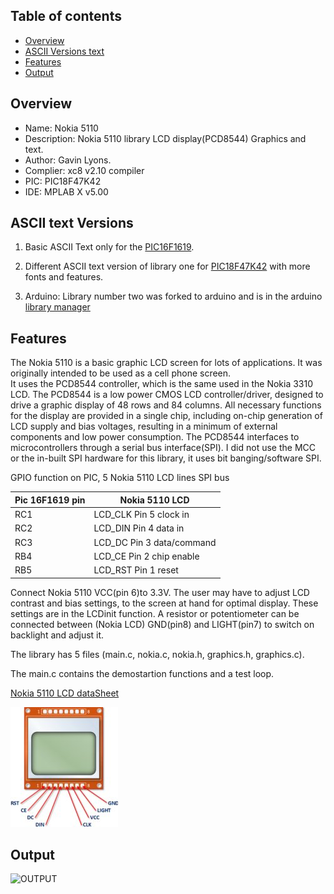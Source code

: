 
Table of contents
---------------------------

  * [Overview](#overview)
  * [ASCII Versions text](#ascii-versions-text)
  * [Features](#features)
  * [Output](#output)
  
Overview
--------------------------------------------
* Name: Nokia 5110
* Description: Nokia 5110 library LCD display(PCD8544) Graphics and text.
* Author: Gavin Lyons.
* Complier: xc8 v2.10 compiler
* PIC: PIC18F47K42
* IDE:  MPLAB X v5.00

ASCII text Versions
--------------------

1. Basic ASCII Text only for the [PIC16F1619](https://github.com/gavinlyonsrepo/pic_16F1619_projects). 

2. Different ASCII text version of library one for [PIC18F47K42](https://github.com/gavinlyonsrepo/pic_18F47K42_projects) with more fonts and features. 

3. Arduino: Library number two was forked to arduino and is in the arduino [library manager](https://github.com/gavinlyonsrepo/NOKIA5110_TEXT)


Features
----------------------

The Nokia 5110 is a basic graphic LCD screen for lots of applications. 
It was originally intended to be used as a cell phone screen.  
It uses the PCD8544 controller, which is the same used in the Nokia 3310 LCD. 
The PCD8544 is a low power CMOS LCD controller/driver, designed to drive a graphic display of 48 rows and 84 columns. 
All necessary functions for the display are provided in a single chip, including on-chip generation of LCD supply and bias voltages, 
resulting in a minimum of external components and low power consumption. 
The PCD8544 interfaces to microcontrollers through a serial bus interface(SPI).
I did not use the MCC or the in-built SPI hardware for this library,
it uses bit banging/software SPI. 

GPIO function on PIC, 5 Nokia 5110 LCD lines SPI bus

| Pic 16F1619 pin  | Nokia 5110 LCD |
| ------ | ------ |
| RC1 | LCD_CLK Pin 5 clock in |
| RC2 | LCD_DIN Pin 4 data in |
| RC3 | LCD_DC Pin 3 data/command|
| RB4 | LCD_CE Pin 2 chip enable |
| RB5 | LCD_RST Pin 1 reset|

Connect Nokia 5110 VCC(pin 6)to 3.3V.
The user may have to adjust LCD contrast and bias settings,
to the screen at hand for optimal display.
These settings are in the LCDinit function.
A resistor or potentiometer can be connected between (Nokia LCD) GND(pin8) and LIGHT(pin7) to switch on backlight
and adjust it. 

The library has 5 files (main.c, nokia.c, nokia.h, graphics.h, graphics.c).

The main.c  contains the demostartion functions and a test loop. 

[Nokia 5110 LCD dataSheet ](https://www.sparkfun.com/datasheets/LCD/Monochrome/Nokia5110.pdf)

![PICTURE](https://github.com/gavinlyonsrepo/pic_16F1619_projects/blob/master/images/NOKIA2.jpg)

Output
------------------------

![OUTPUT](https://github.com/gavinlyonsrepo/pic_18F47K42_projects/blob/master/images/nokiagraph1.jpg)
